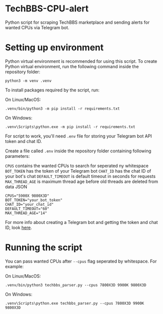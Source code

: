 # TechBBS-CPU-alert
 Python script for scraping TechBBS marketplace and sending alerts for wanted CPUs via Telegram bot.

# Setting up environment
Python virtual environment is recommended for using this script. To create Python virtual environment, run the following command inside the repository folder:

```
python3 -m venv .venv
```

To install packages required by the script, run:

On Linux/MacOS:

```
.venv/bin/python3 -m pip install -r requirements.txt
```

On Windows:

```
.venv\Scripts\python.exe -m pip install -r requirements.txt
```

For script to work, you'll need `.env` file for storing your Telegram bot API token and chat ID.

Create a file called `.env` inside the repository folder containing following parameters:

`CPUS` contains the wanted CPUs to search for seperated ny whitespace
`BOT_TOKEN` has the token of your Telegram bot
`CHAT_ID` has the chat ID of your bot's chat
`DEFAULT_TIMEOUT` is default timeout in seconds for requests
`MAX_THREAD_AGE` is maximum thread age before old threads are deleted from data JSON

```
CPUS="5900X 9800X3D"
BOT_TOKEN="your_bot_token"
CHAT_ID="your_chat_id"
DEFAULT_TIMEOUT="60"
MAX_THREAD_AGE="14"
```

For more info about creating a Telegram bot and getting the token and chat ID, look [here](https://gist.github.com/nafiesl/4ad622f344cd1dc3bb1ecbe468ff9f8a).

# Running the script

You can pass wanted CPUs after `--cpus` flag seperated by whitespace. For example:

On Linux/MacOS:

```
.venv/bin/python3 techbbs_parser.py --cpus 7800X3D 9900K 9800X3D
```

On Windows:

```
.venv\Scripts\python.exe techbbs_parser.py --cpus 7800X3D 9900K 9800X3D
```